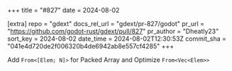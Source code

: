 +++
title = "#827"
date = 2024-08-02

[extra]
repo = "gdext"
docs_rel_url = "gdext/pr-827/godot"
pr_url = "https://github.com/godot-rust/gdext/pull/827"
pr_author = "Dheatly23"
sort_key = 2024-08-02
date_time = 2024-08-02T12:30:53Z
commit_sha = "041e4d720de2f006320b4de6942ab8e557cf4285"
+++

Add `From<[Elem; N]>` for Packed Array and Optimize `From<Vec<Elem>>`
